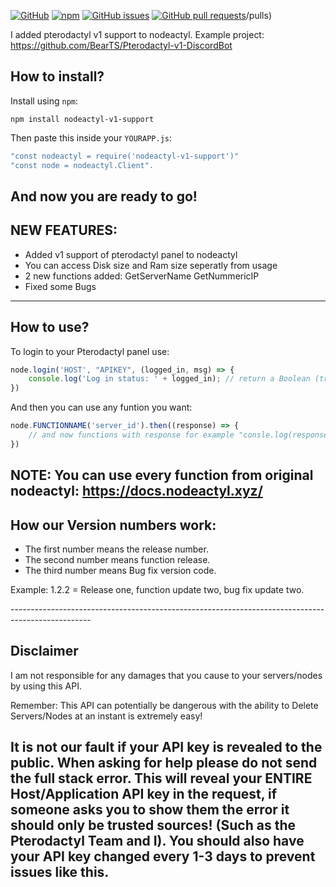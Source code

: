 [![GitHub](https://img.shields.io/github/license/EiskalterFreund/nodeactyl-v1-support)](https://github.com/EiskalterFreund/nodeactyl-v1-support/blob/main/LICENSE)
[![npm](https://img.shields.io/npm/v/nodeactyl-v1-support)](https://www.npmjs.com/package/nodeactyl-v1-support)
[![GitHub issues](https://img.shields.io/github/issues/EiskalterFreund/nodeactyl-v1-support)](https://github.com/EiskalterFreund/nodeactyl-v1-support/issues)
[![GitHub pull requests](https://img.shields.io/github/issues-pr/EiskalterFreund/nodeactyl-v1-support)](https://github.com/EiskalterFreund/nodeactyl-v1-support)/pulls)

I added pterodactyl v1 support to nodeactyl.
Example project: https://github.com/BearTS/Pterodactyl-v1-DiscordBot

How to install?
----------------------------------------------------------------------------------------------------
Install using `npm`:
```
npm install nodeactyl-v1-support
```
Then paste this inside your `YOURAPP.js`:
```javascript
"const nodeactyl = require('nodeactyl-v1-support')"
"const node = nodeactyl.Client".
```
And now you are ready to go!
----------------------------------------------------------------------------------------------------

NEW FEATURES:
----------------------------------------------------------------------------------------------------
- Added v1 support of pterodactyl panel to nodeactyl
- You can access Disk size and Ram size seperatly from usage
- 2 new functions added:
  GetServerName
  GetNummericIP
- Fixed some Bugs
----------------------------------------------------------------------------------------------------

How to use?
----------------------------------------------------------------------------------------------------
To login to your Pterodactyl panel use:
```javascript
node.login('HOST', "APIKEY", (logged_in, msg) => {
	console.log('Log in status: ' + logged_in); // return a Boolean (true/false) if logged in.
})
```
And then you can use any funtion you want:
```javascript
node.FUNCTIONNAME('server_id').then((response) => {
	// and now functions with response for example "consle.log(response)" or what you want
})
```
NOTE: You can use every function from original nodeactyl: https://docs.nodeactyl.xyz/
---------------------------------------------------------------------------------------------------

How our Version numbers work:
---------------------------------------------------------------------------------------------------
- The first number means the release number.
- The second number means function release.
- The third number means Bug fix version code.
<p>Example: 1.2.2 = Release one, function update two, bug fix update two.</p>
--------------------------------------------------------------------------------------------------

Disclaimer
--------------------------------------------------------------------------------------------------
I am not responsible for any damages that you cause to your servers/nodes by using this API.

Remember: This API can potentially be dangerous with the ability to Delete Servers/Nodes at an instant 
is extremely easy!

It is not our fault if your API key is revealed to the public. When asking for help please do not 
send the full stack error. This will reveal your ENTIRE Host/Application API key in the request, 
if someone asks you to show them the error it should only be trusted sources! (Such as the 
Pterodactyl Team and I). You should also have your API key changed every 1-3 days to 
prevent issues like this.
--------------------------------------------------------------------------------------------------
